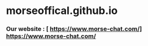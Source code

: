 # morseoffical.github.io
### Our website : [ https://www.morse-chat.com/] https://www.morse-chat.com/
